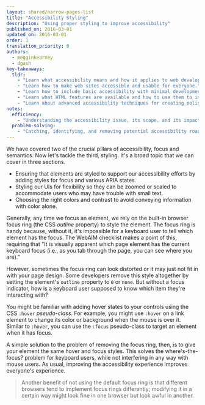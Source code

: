 ```yaml
---
layout: shared/narrow-pages-list
title: "Accessibility Styling"
description: "Using proper styling to improve accessibility"
published_on: 2016-03-01
updated_on: 2016-03-01
order: 1
translation_priority: 0
authors:
  - megginkearney
  - dgash
key-takeaways:
  tldr: 
    - "Learn what accessibility means and how it applies to web development."
    - "Learn how to make web sites accessible and usable for everyone."
    - "Learn how to include basic accessibility with minimal development impace."
    - "Learn what HTML features are available and how to use them to improve accessibility."
    - "Learn about advanced accessibility techniques for creating polished accessibility experiences."
notes:
  efficiency:
    - "Understanding the accessibility issue, its scope, and its impact can make you a better web developer."
  problem-solving:
    - "Catching, identifying, and removing potential accessibility roadblocks before they happen can improve your development process and reduce maintenance requirements."
---
```


We have covered two of the crucial pillars of accessibility, focus and semantics. Now let's tackle the third, styling. It's a broad topic that we can cover in three sections.

 - Ensuring that elements are styled to support our accessibility efforts by adding styles for focus and various ARIA states.
 - Styling our UIs for flexibility so they can be zoomed or scaled to accommodate users who may have trouble with small text.
 - Choosing the right colors and contrast to avoid conveying information with color alone.

Generally, any time we focus an element, we rely on the built-in browser focus ring (the CSS *outline* property) to style the element. The focus ring is handy because, without it, it's impossible for a keyboard user to tell which element has the focus. The WebAIM checklist makes a point of this, requiring that "It is visually apparent which page element has the current keyboard focus (i.e., as you tab through the page, you can see where you are)."

However, sometimes the focus ring can look distorted or it may just not fit in with your page design. Some developers remove this style altogether by setting the element's `outline` property to `0` or `none`. But without a focus indicator, how is a keyboard user supposed to know which item they're interacting with?

You might be familiar with adding hover states to your controls using the CSS `:hover` *pseudo-class*. For example, you might use `:hover` on a link element to change its color or background when the mouse is over it. Similar to `:hover`, you can use the `:focus` pseudo-class to target an element when it has focus. 

A simple solution to the problem of removing the focus ring, then, is to give your element the same hover and focus styles. This solves the where's-the-focus? problem for keyboard users, while not interfering in any way with mouse users. As usual, improving the accessibility experience improves everyone's experience.

>Another benefit of not using the default focus ring is that different browsers tend to implement focus rings differently; modifying it in a certain way might look fine in one browser but look awful in another.
